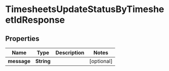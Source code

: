 

# TimesheetsUpdateStatusByTimesheetIdResponse


## Properties

| Name | Type | Description | Notes |
|------------ | ------------- | ------------- | -------------|
|**message** | **String** |  |  [optional] |



